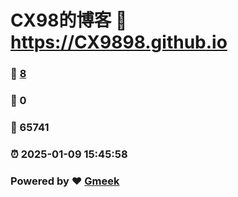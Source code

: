 # CX98的博客 :link: https://CX9898.github.io 
### :page_facing_up: [8](https://CX9898.github.io/tag.html) 
### :speech_balloon: 0 
### :hibiscus: 65741 
### :alarm_clock: 2025-01-09 15:45:58 
### Powered by :heart: [Gmeek](https://github.com/Meekdai/Gmeek)
